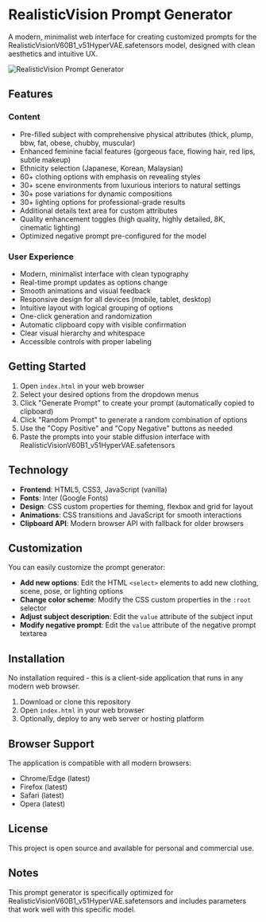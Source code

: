 # RealisticVision Prompt Generator

A modern, minimalist web interface for creating customized prompts for the RealisticVisionV60B1_v51HyperVAE.safetensors model, designed with clean aesthetics and intuitive UX.

![RealisticVision Prompt Generator](preview.png)

## Features

### Content
- Pre-filled subject with comprehensive physical attributes (thick, plump, bbw, fat, obese, chubby, muscular)
- Enhanced feminine facial features (gorgeous face, flowing hair, red lips, subtle makeup)
- Ethnicity selection (Japanese, Korean, Malaysian)
- 60+ clothing options with emphasis on revealing styles
- 30+ scene environments from luxurious interiors to natural settings
- 30+ pose variations for dynamic compositions
- 30+ lighting options for professional-grade results
- Additional details text area for custom attributes
- Quality enhancement toggles (high quality, highly detailed, 8K, cinematic lighting)
- Optimized negative prompt pre-configured for the model

### User Experience
- Modern, minimalist interface with clean typography
- Real-time prompt updates as options change
- Smooth animations and visual feedback
- Responsive design for all devices (mobile, tablet, desktop)
- Intuitive layout with logical grouping of options
- One-click generation and randomization
- Automatic clipboard copy with visible confirmation
- Clear visual hierarchy and whitespace
- Accessible controls with proper labeling

## Getting Started

1. Open `index.html` in your web browser
2. Select your desired options from the dropdown menus
3. Click "Generate Prompt" to create your prompt (automatically copied to clipboard)
4. Click "Random Prompt" to generate a random combination of options
5. Use the "Copy Positive" and "Copy Negative" buttons as needed
6. Paste the prompts into your stable diffusion interface with RealisticVisionV60B1_v51HyperVAE.safetensors

## Technology

- **Frontend**: HTML5, CSS3, JavaScript (vanilla)
- **Fonts**: Inter (Google Fonts)
- **Design**: CSS custom properties for theming, flexbox and grid for layout
- **Animations**: CSS transitions and JavaScript for smooth interactions
- **Clipboard API**: Modern browser API with fallback for older browsers

## Customization

You can easily customize the prompt generator:

- **Add new options**: Edit the HTML `<select>` elements to add new clothing, scene, pose, or lighting options
- **Change color scheme**: Modify the CSS custom properties in the `:root` selector
- **Adjust subject description**: Edit the `value` attribute of the subject input
- **Modify negative prompt**: Edit the `value` attribute of the negative prompt textarea

## Installation

No installation required - this is a client-side application that runs in any modern web browser.

1. Download or clone this repository
2. Open `index.html` in your web browser
3. Optionally, deploy to any web server or hosting platform

## Browser Support

The application is compatible with all modern browsers:
- Chrome/Edge (latest)
- Firefox (latest)
- Safari (latest)
- Opera (latest)

## License

This project is open source and available for personal and commercial use.

## Notes

This prompt generator is specifically optimized for RealisticVisionV60B1_v51HyperVAE.safetensors and includes parameters that work well with this specific model. 